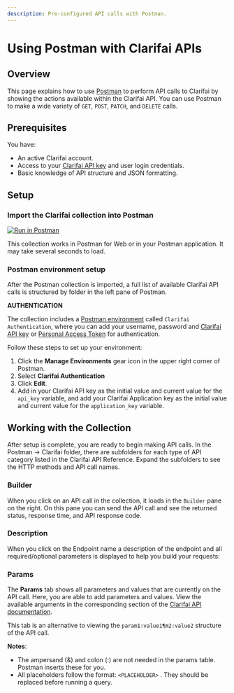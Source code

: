 ```yaml
---
description: Pre-configured API calls with Postman.
---
```


# Using Postman with Clarifai APIs

## **Overview**

This page explains how to use [Postman](https://www.postman.com/) to perform API calls to Clarifai by showing the actions available within the Clarifai API. You can use Postman to make a wide variety of `GET`, `POST`, `PATCH`, and `DELETE` calls.

## Prerequisites <a id="prerequisites"></a>

You have:

* An active Clarifai account.
* Access to your [Clarifai API key](https://docs.clarifai.com/getting-started/authentication/app-specific-api-keys) and user login credentials.
* Basic knowledge of API structure and JSON formatting.

## Setup <a id="setup"></a>

### Import the Clarifai collection into Postman <a id="import-the-datadog-collection-into-postman"></a>

[![Run in Postman](https://run.pstmn.io/button.svg)](https://app.getpostman.com/run-collection/8c7850b96f74d0fc03c0)

This collection works in Postman for Web or in your Postman application. It may take several seconds to load.

### Postman environment setup <a id="postman-environment-setup"></a>

After the Postman collection is imported, a full list of available Clarifai API calls is structured by folder in the left pane of Postman.

**AUTHENTICATION**

The collection includes a [Postman environment](https://learning.postman.com/docs/postman/variables-and-environments/variables/#environments-in-postman) called `Clarifai Authentication`, where you can add your username, password and [Clarifai API key](https://docs.clarifai.com/getting-started/authentication/app-specific-api-keys) or [Personal Access Token](https://docs.clarifai.com/getting-started/authentication/personal-access-tokens) for authentication.

Follow these steps to set up your environment:

1. Click the **Manage Environments** gear icon in the upper right corner of Postman.
2. Select **Clarifai Authentication**
3. Click **Edit**.
4. Add in your Clarifai API key as the initial value and current value for the `api_key` variable, and add your Clarifai Application key as the initial value and current value for the `application_key` variable.

## Working with the Collection <a id="working-with-the-collection"></a>

After setup is complete, you are ready to begin making API calls. In the Postman -&gt; Clarifai folder, there are subfolders for each type of API category listed in the Clarifai API Reference. Expand the subfolders to see the HTTP methods and API call names.

### Builder <a id="builder"></a>

When you click on an API call in the collection, it loads in the `Builder` pane on the right. On this pane you can send the API call and see the returned status, response time, and API response code.

### Description <a id="description"></a>

When you click on the Endpoint name a description of the endpoint and all required/optional parameters is displayed to help you build your requests:

### Params <a id="params"></a>

The **Params** tab shows all parameters and values that are currently on the API call. Here, you are able to add parameters and values. View the available arguments in the corresponding section of the [Clarifai API documentation](https://docs.clarifai.com/api-guide/api-overview).

This tab is an alternative to viewing the `param1:value1¶m2:value2` structure of the API call.

**Notes**:

* The ampersand \(&\) and colon \(:\) are not needed in the params table. Postman inserts these for you.
* All placeholders follow the format: `<PLACEHOLDER>` . They should be replaced before running a query.

